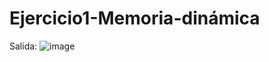 # Ejercicio1-Memoria-dinámica
Salida:
![image](https://github.com/user-attachments/assets/40f7c0ea-b930-4631-9752-31cfe10eb506)
